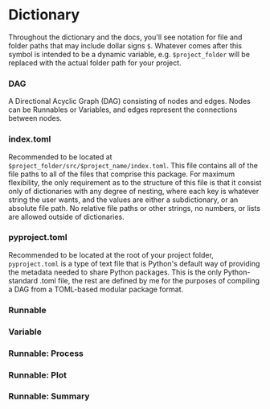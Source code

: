# Dictionary

Throughout the dictionary and the docs, you'll see notation for file and folder paths that may include dollar signs `$`. Whatever comes after this symbol is intended to be a dynamic variable, e.g. `$project_folder` will be replaced with the actual folder path for your project.

### DAG
A Directional Acyclic Graph (DAG) consisting of nodes and edges. Nodes can be Runnables or Variables, and edges represent the connections between nodes.

### index.toml
Recommended to be located at `$project_folder/src/$project_name/index.toml`. This file contains all of the file paths to all of the files that comprise this package. For maximum flexibility, the only requirement as to the structure of this file is that it consist only of dictionaries with any degree of nesting, where each key is whatever string the user wants, and the values are either a subdictionary, or an absolute file path. No relative file paths or other strings, no numbers, or lists are allowed outside of dictionaries.

### pyproject.toml
Recommended to be located at the root of your project folder, `pyproject.toml` is a type of text file that is Python's default way of providing the metadata needed to share Python packages. This is the only Python-standard .toml file, the rest are defined by me for the purposes of compiling a DAG from a TOML-based modular package format.

### Runnable

### Variable

### Runnable: Process

### Runnable: Plot

### Runnable: Summary